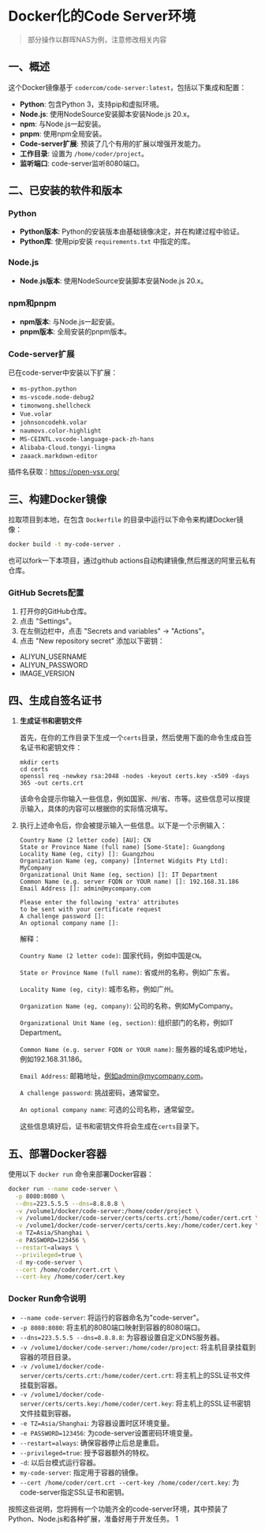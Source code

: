 # Docker化的Code Server环境

> 部分操作以群晖NAS为例，注意修改相关内容

## 一、概述

这个Docker镜像基于 `codercom/code-server:latest`，包括以下集成和配置：

- **Python**: 包含Python 3，支持pip和虚拟环境。
- **Node.js**: 使用NodeSource安装脚本安装Node.js 20.x。
- **npm**: 与Node.js一起安装。
- **pnpm**: 使用npm全局安装。
- **Code-server扩展**: 预装了几个有用的扩展以增强开发能力。
- **工作目录**: 设置为 `/home/coder/project`。
- **监听端口**: code-server监听8080端口。

## 二、已安装的软件和版本

### Python

- **Python版本**: Python的安装版本由基础镜像决定，并在构建过程中验证。
- **Python库**: 使用pip安装 `requirements.txt` 中指定的库。

### Node.js

- **Node.js版本**: 使用NodeSource安装脚本安装Node.js 20.x。

### npm和pnpm

- **npm版本**: 与Node.js一起安装。
- **pnpm版本**: 全局安装的pnpm版本。

### Code-server扩展

已在code-server中安装以下扩展：

- `ms-python.python`
- `ms-vscode.node-debug2`
- `timonwong.shellcheck`
- `Vue.volar`
- `johnsoncodehk.volar`
- `naumovs.color-highlight`
- `MS-CEINTL.vscode-language-pack-zh-hans`
- `Alibaba-Cloud.tongyi-lingma`
- `zaaack.markdown-editor`

插件名获取：https://open-vsx.org/

## 三、构建Docker镜像

拉取项目到本地，在包含 `Dockerfile` 的目录中运行以下命令来构建Docker镜像：

```sh
docker build -t my-code-server .
```

也可以fork一下本项目，通过github actions自动构建镜像,然后推送的阿里云私有仓库。

### GitHub Secrets配置
1. 打开你的GitHub仓库。
2. 点击 "Settings"。
3. 在左侧边栏中，点击 "Secrets and variables" -> "Actions"。
4. 点击 "New repository secret" 添加以下密钥：
- ALIYUN_USERNAME
- ALIYUN_PASSWORD
- IMAGE_VERSION

## 四、生成自签名证书

1. **生成证书和密钥文件**

   首先，在你的工作目录下生成一个`certs`目录，然后使用下面的命令生成自签名证书和密钥文件：

   ```
   mkdir certs
   cd certs
   openssl req -newkey rsa:2048 -nodes -keyout certs.key -x509 -days 365 -out certs.crt
   ```

   该命令会提示你输入一些信息，例如国家、州/省、市等。这些信息可以按提示输入，具体的内容可以根据你的实际情况填写。

2. 执行上述命令后，你会被提示输入一些信息。以下是一个示例输入：

   ```
   Country Name (2 letter code) [AU]: CN
   State or Province Name (full name) [Some-State]: Guangdong
   Locality Name (eg, city) []: Guangzhou
   Organization Name (eg, company) [Internet Widgits Pty Ltd]: MyCompany
   Organizational Unit Name (eg, section) []: IT Department
   Common Name (e.g. server FQDN or YOUR name) []: 192.168.31.186
   Email Address []: admin@mycompany.com
   
   Please enter the following 'extra' attributes
   to be sent with your certificate request
   A challenge password []:
   An optional company name []:
   ```

   解释：

   `Country Name (2 letter code)`: 国家代码，例如中国是`CN`。

   `State or Province Name (full name)`: 省或州的名称，例如广东省。

   `Locality Name (eg, city)`: 城市名称，例如广州。

   `Organization Name (eg, company)`: 公司的名称，例如MyCompany。

   `Organizational Unit Name (eg, section)`: 组织部门的名称，例如IT Department。

   `Common Name (e.g. server FQDN or YOUR name)`: 服务器的域名或IP地址，例如192.168.31.186。

   `Email Address`: 邮箱地址，例如admin@mycompany.com。

   `A challenge password`: 挑战密码，通常留空。

   `An optional company name`: 可选的公司名称，通常留空。

   这些信息填好后，证书和密钥文件将会生成在`certs`目录下。

## 五、部署Docker容器

使用以下 `docker run` 命令来部署Docker容器：

```sh
docker run --name code-server \
  -p 8080:8080 \
  --dns=223.5.5.5 --dns=8.8.8.8 \
  -v /volume1/docker/code-server:/home/coder/project \
  -v /volume1/docker/code-server/certs/certs.crt:/home/coder/cert.crt \
  -v /volume1/docker/code-server/certs/certs.key:/home/coder/cert.key \
  -e TZ=Asia/Shanghai \
  -e PASSWORD=123456 \
  --restart=always \
  --privileged=true \
  -d my-code-server \
  --cert /home/coder/cert.crt \
  --cert-key /home/coder/cert.key
```

### Docker Run命令说明

- `--name code-server`: 将运行的容器命名为"code-server"。
- `-p 8080:8080`: 将主机的8080端口映射到容器的8080端口。
- `--dns=223.5.5.5 --dns=8.8.8.8`: 为容器设置自定义DNS服务器。
- `-v /volume1/docker/code-server:/home/coder/project`: 将主机目录挂载到容器的项目目录。
- `-v /volume1/docker/code-server/certs/certs.crt:/home/coder/cert.crt`: 将主机上的SSL证书文件挂载到容器。
- `-v /volume1/docker/code-server/certs/certs.key:/home/coder/cert.key`: 将主机上的SSL证书密钥文件挂载到容器。
- `-e TZ=Asia/Shanghai`: 为容器设置时区环境变量。
- `-e PASSWORD=123456`: 为code-server设置密码环境变量。
- `--restart=always`: 确保容器停止后总是重启。
- `--privileged=true`: 授予容器额外的特权。
- `-d`: 以后台模式运行容器。
- `my-code-server`: 指定用于容器的镜像。
- `--cert /home/coder/cert.crt --cert-key /home/coder/cert.key`: 为code-server指定SSL证书和密钥。

按照这些说明，您将拥有一个功能齐全的code-server环境，其中预装了Python、Node.js和各种扩展，准备好用于开发任务。
1